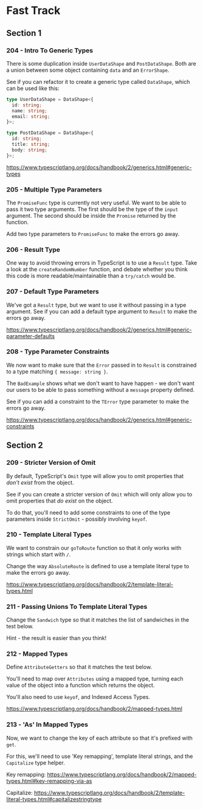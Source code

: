# Fast Track

## Section 1

### 204 - Intro To Generic Types

There is some duplication inside `UserDataShape` and `PostDataShape`. Both are a union between some object containing `data` and an `ErrorShape`.

See if you can refactor it to create a generic type called `DataShape`, which can be used like this:

```ts
type UserDataShape = DataShape<{
  id: string;
  name: string;
  email: string;
}>;

type PostDataShape = DataShape<{
  id: string;
  title: string;
  body: string;
}>;
```

https://www.typescriptlang.org/docs/handbook/2/generics.html#generic-types

### 205 - Multiple Type Parameters

The `PromiseFunc` type is currently not very useful. We want to be able to pass it two type arguments. The first should be the type of the `input` argument. The second should be inside the `Promise` returned by the function.

Add two type parameters to `PromiseFunc` to make the errors go away.

### 206 - Result Type

One way to avoid throwing errors in TypeScript is to use a `Result` type. Take a look at the `createRandomNumber` function, and debate whether you think this code is more readable/maintainable than a `try/catch` would be.

### 207 - Default Type Parameters

We've got a `Result` type, but we want to use it without passing in a type argument. See if you can add a default type argument to `Result` to make the errors go away.

https://www.typescriptlang.org/docs/handbook/2/generics.html#generic-parameter-defaults

### 208 - Type Parameter Constraints

We now want to make sure that the `Error` passed in to `Result` is constrained to a type matching `{ message: string }`.

The `BadExample` shows what we don't want to have happen - we don't want our users to be able to pass something without a `message` property defined.

See if you can add a constraint to the `TError` type parameter to make the errors go away.

https://www.typescriptlang.org/docs/handbook/2/generics.html#generic-constraints

## Section 2

### 209 - Stricter Version of Omit

By default, TypeScript's `Omit` type will allow you to omit properties that _don't exist_ from the object.

See if you can create a stricter version of `Omit` which will only allow you to omit properties that _do exist_ on the object.

To do that, you'll need to add some constraints to one of the type parameters inside `StrictOmit` - possibly involving `keyof`.

### 210 - Template Literal Types

We want to constrain our `goToRoute` function so that it only works with strings which start with `/`.

Change the way `AbsoluteRoute` is defined to use a template literal type to make the errors go away.

https://www.typescriptlang.org/docs/handbook/2/template-literal-types.html

### 211 - Passing Unions To Template Literal Types

Change the `Sandwich` type so that it matches the list of sandwiches in the test below.

Hint - the result is easier than you think!

### 212 - Mapped Types

Define `AttributeGetters` so that it matches the test below.

You'll need to map over `Attributes` using a mapped type, turning each value of the object into a function which returns the object.

You'll also need to use `keyof`, and Indexed Access Types.

https://www.typescriptlang.org/docs/handbook/2/mapped-types.html

### 213 - 'As' In Mapped Types

Now, we want to change the key of each attribute so that it's prefixed with `get`.

For this, we'll need to use 'Key remapping', template literal strings, and the `Capitalize` type helper.

Key remapping: https://www.typescriptlang.org/docs/handbook/2/mapped-types.html#key-remapping-via-as

Capitalize: https://www.typescriptlang.org/docs/handbook/2/template-literal-types.html#capitalizestringtype
